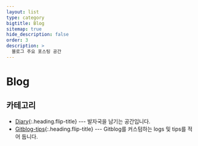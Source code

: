 ```yaml
---
layout: list
type: category
bigtitle: Blog
sitemap: true
hide_description: false
order: 3
description: >
  블로그 주요 포스팅 공간
---
```


# Blog

## 카테고리

* [Diary]{:.heading.flip-title} ---  발자국을 남기는 공간입니다.
* [Gitblog-tips]{:.heading.flip-title} --- Gitblog를 커스텀하는 logs 및 tips를 적어 둡니다.

[Diary]: /diary/
[Gitblog-tips]:   /gitblog-tips/